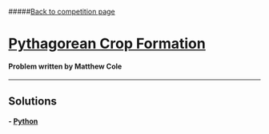 #####[Back to competition page](../README.md)

# [Pythagorean Crop Formation](./problem.pdf)
#### Problem written by Matthew Cole

--------
## Solutions

#### - [Python](./solution.py/)
